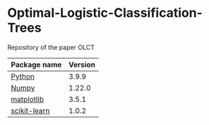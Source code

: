 # Optimal-Logistic-Classification-Trees
Repository of the paper OLCT


Package name | Version
------------ | -------------
[Python](https://www.python.org/) | 3.9.9
[Numpy](http://www.numpy.org/) | 1.22.0
[matplotlib](https://matplotlib.org/) | 3.5.1 
[scikit-learn](https://scikit-learn.org/stable/) | 1.0.2
